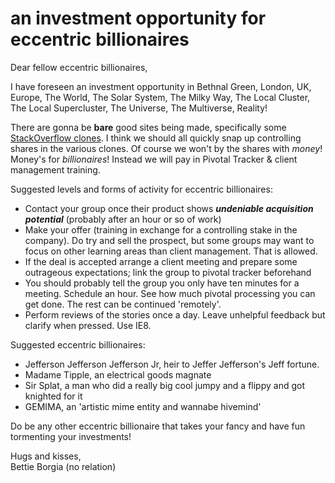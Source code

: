 # an investment opportunity for eccentric billionaires

Dear fellow eccentric billionaires,

I have foreseen an investment opportunity in Bethnal Green, London, UK, Europe, The World, The Solar System, The Milky Way, The Local Cluster, The Local Supercluster, The Universe, The Multiverse, Reality!

There are gonna be **bare** good sites being made, specifically some [StackOverflow clones](https://github.com/FAC6/book/blob/master/projects/week5.md). I think we should all quickly snap up controlling shares in the various clones. Of course we won't by the shares with *money*! Money's for *billionaires*! Instead we will pay in Pivotal Tracker & client management training.

Suggested levels and forms of activity for eccentric billionaires:

* Contact your group once their product shows ***undeniable acquisition potential*** (probably after an hour or so of work)
* Make your offer (training in exchange for a controlling stake in the company). Do try and sell the prospect, but some groups may want to focus on other learning areas than client management. That is allowed.
* If the deal is accepted arrange a client meeting and prepare some outrageous expectations; link the group to pivotal tracker beforehand
* You should probably tell the group you only have ten minutes for a meeting. Schedule an hour. See how much pivotal processing you can get done. The rest can be continued 'remotely'.
* Perform reviews of the stories once a day. Leave unhelpful feedback but clarify when pressed. Use IE8.

Suggested eccentric billionaires:
* Jefferson Jefferson Jefferson Jr, heir to Jeffer Jefferson's Jeff fortune.
* Madame Tipple, an electrical goods magnate
* Sir Splat, a man who did a really big cool jumpy and a flippy and got knighted for it
* GEMIMA, an 'artistic mime entity and wannabe hivemind'

Do be any other eccentric billionaire that takes your fancy and have fun tormenting your investments!

Hugs and kisses,  
Bettie Borgia (no relation)
